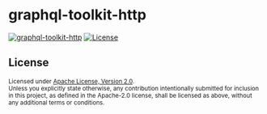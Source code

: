 # graphql-toolkit-http

[![graphql-toolkit-http](https://img.shields.io/crates/v/graphql-toolkit-http)](https://crates.io/crates/graphql-toolkit-http)
[![License](https://img.shields.io/badge/License-Apache_2.0-blue.svg)](./LICENSE)

## License

<sup>
Licensed under <a href="LICENSE">Apache License, Version 2.0</a>.
</sup>

<br>

<sub>
Unless you explicitly state otherwise, any contribution intentionally submitted
for inclusion in this project, as defined in the Apache-2.0 license, shall be 
licensed as above, without any additional terms or conditions.
</sub>
